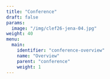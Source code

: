 ```yaml
---
title: "Conference"
draft: false
params:
  image: "/img/clef26-jena-04.jpg"
weight: 40
menu:
  main:
    identifier: "conference-overview"
    name: "Overview"
    parent: "conference"
    weight: 1
---
```




